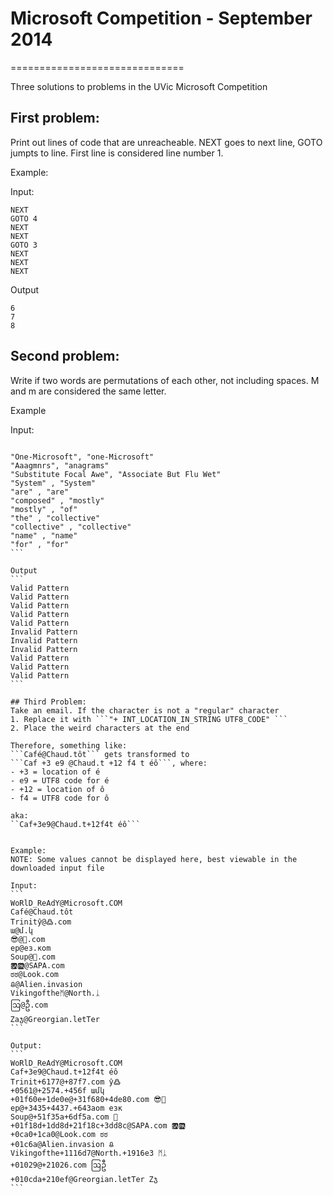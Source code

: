# Microsoft Competition - September 2014
==============================

Three solutions to problems in the UVic Microsoft Competition 

## First problem: 
Print out lines of code that are unreacheable. NEXT goes to next line, GOTO jumpts to line. First line is considered line number 1. 

Example: 

Input: 
```
NEXT
GOTO 4
NEXT
NEXT
GOTO 3
NEXT
NEXT
NEXT
```

Output
```
6
7
8
```

## Second problem: 
Write if two words are permutations of each other, not including spaces. M and m are considered the same letter.

Example

Input:
``````

"One-Microsoft", "one-Microsoft"
"Aaagmnrs", "anagrams"
"Substitute Focal Awe", "Associate But Flu Wet"
"System" , "System"
"are" , "are"
"composed" , "mostly"
"mostly" , "of"
"the" , "collective"
"collective" , "collective"
"name" , "name"
"for" , "for"
```

Output
```
Valid Pattern
Valid Pattern
Valid Pattern
Valid Pattern
Valid Pattern
Invalid Pattern
Invalid Pattern
Invalid Pattern
Valid Pattern
Valid Pattern
Valid Pattern
```

## Third Problem:
Take an email. If the character is not a "regular" character
1. Replace it with ```"+ INT_LOCATION_IN_STRING UTF8_CODE" ```
2. Place the weird characters at the end

Therefore, something like:
```Café@Chaud.tôt``` gets transformed to 
```Caf +3 e9 @Chaud.t +12 f4 t éô```, where: 
- +3 = location of é
- e9 = UTF8 code for é 
- +12 = location of ô
- f4 = UTF8 code for ô

aka:
``Caf+3e9@Chaud.t+12f4t éô```


Example:
NOTE: Some values cannot be displayed here, best viewable in the downloaded input file 

Input: 
```
WoRlD_ReAdY@Microsoft.COM
Café@Chaud.tôt
Trinitŷ@߷.com
ա@մ.կ
😎@🚀.com
ep@ез.кom
Soup@🍚.com
🆍🆌@SAPA.com
ಠಠ@Look.com
ᱪ@Alien.invasion
Vikingoftheᛗ@North.ᛣ
ဩ@ဦ.com
Ⴭaჯ@Greorgian.letTer
```

Output: 
```
WoRlD_ReAdY@Microsoft.COM 
Caf+3e9@Chaud.t+12f4t éô
Trinit+6177@+87f7.com ŷ߷
+0561@+2574.+456f ամկ
+01f60e+1de0e@+31f680+4de80.com 😎🚀
ep@+3435+4437.+643aom езк
Soup@+51f35a+6df5a.com 🍚
+01f18d+1dd8d+21f18c+3dd8c@SAPA.com 🆍🆌
+0ca0+1ca0@Look.com ಠಠ
+01c6a@Alien.invasion ᱪ
Vikingofthe+1116d7@North.+1916e3 ᛗᛣ
+01029@+21026.com ဩဦ
+010cda+210ef@Greorgian.letTer Ⴭჯ
```
